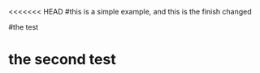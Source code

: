 <<<<<<< HEAD
#this is a simple example, and this is the finish changed

#the test

# the second test
